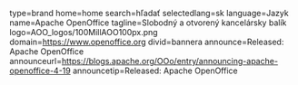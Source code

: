 type=brand
home=home
search=hľadať
selectedlang=sk
language=Jazyk
name=Apache OpenOffice 
tagline=Slobodný a otvorený kancelársky balík
logo=AOO_logos/100MillAOO100px.png
domain=https://www.openoffice.org
divid=bannera
announce=Released: Apache OpenOffice
announceurl=https://blogs.apache.org/OOo/entry/announcing-apache-openoffice-4-19
announcetip=Released: Apache OpenOffice
~~~~~~
